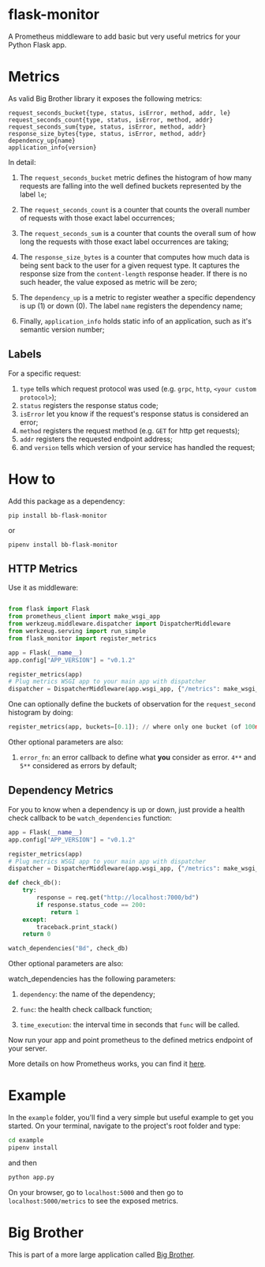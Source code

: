 # flask-monitor
A Prometheus middleware to add basic but very useful metrics for your Python Flask app.

# Metrics

As valid Big Brother library it exposes the following metrics:

```
request_seconds_bucket{type, status, isError, method, addr, le}
request_seconds_count{type, status, isError, method, addr}
request_seconds_sum{type, status, isError, method, addr}
response_size_bytes{type, status, isError, method, addr}
dependency_up{name}
application_info{version}
```

In detail:

1. The `request_seconds_bucket` metric defines the histogram of how many requests are falling into the well defined buckets represented by the label `le`;

2. The `request_seconds_count` is a counter that counts the overall number of requests with those exact label occurrences;

3. The `request_seconds_sum` is a counter that counts the overall sum of how long the requests with those exact label occurrences are taking;

4. The `response_size_bytes` is a counter that computes how much data is being sent back to the user for a given request type. It captures the response size from the `content-length` response header. If there is no such header, the value exposed as metric will be zero;

5. The `dependency_up` is a metric to register weather a specific dependency is up (1) or down (0). The label `name` registers the dependency name;

6. Finally, `application_info` holds static info of an application, such as it's semantic version number;

## Labels

For a specific request:

1. `type` tells which request protocol was used (e.g. `grpc`, `http`, `<your custom protocol>`);
2. `status` registers the response status code; 
3. `isError` let you know if the request's response status is considered an error;
4. `method` registers the request method (e.g. `GET` for http get requests);
5. `addr` registers the requested endpoint address;
6. and `version` tells which version of your service has handled the request;

# How to

Add this package as a dependency:

```
pip install bb-flask-monitor
```

or

```
pipenv install bb-flask-monitor
```

## HTTP Metrics

Use it as middleware:

```python

from flask import Flask
from prometheus_client import make_wsgi_app
from werkzeug.middleware.dispatcher import DispatcherMiddleware
from werkzeug.serving import run_simple
from flask_monitor import register_metrics

app = Flask(__name__)
app.config["APP_VERSION"] = "v0.1.2"

register_metrics(app)
# Plug metrics WSGI app to your main app with dispatcher
dispatcher = DispatcherMiddleware(app.wsgi_app, {"/metrics": make_wsgi_app()})

```

One can optionally define the buckets of observation for the `request_second` histogram by doing:

```python
register_metrics(app, buckets=[0.1]); // where only one bucket (of 100ms) will be given as output in the /metrics endpoint
```

Other optional parameters are also:

1. `error_fn`: an error callback to define what **you** consider as error. `4**` and `5**` considered as errors by default;


## Dependency Metrics

For you to know when a dependency is up or down, just provide a health check callback to be `watch_dependencies` function:

```python
app = Flask(__name__)
app.config["APP_VERSION"] = "v0.1.2"

register_metrics(app)
# Plug metrics WSGI app to your main app with dispatcher
dispatcher = DispatcherMiddleware(app.wsgi_app, {"/metrics": make_wsgi_app()})

def check_db():
    try:
        response = req.get("http://localhost:7000/bd")
        if response.status_code == 200:
            return 1
    except:
        traceback.print_stack()
    return 0

watch_dependencies("Bd", check_db)
```

Other optional parameters are also:

watch_dependencies has the following parameters:

1. `dependency`: the name of the dependency;

2. `func`: the health check callback function;

3. `time_execution`: the interval time in seconds that `func` will be called.

Now run your app and point prometheus to the defined metrics endpoint of your server.

More details on how Prometheus works, you can find it [here](https://medium.com/ibm-ix/white-box-your-metrics-now-895a9e9d34ec).

# Example

In the `example` folder, you'll find a very simple but useful example to get you started. On your terminal, navigate to the project's root folder and type:

```bash
cd example
pipenv install
```

and then

```bash
python app.py
```

On your browser, go to `localhost:5000` and then go to `localhost:5000/metrics` to see the exposed metrics.

# Big Brother

This is part of a more large application called [Big Brother](https://github.com/labbsr0x/big-brother).